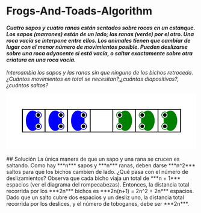 # Frogs-And-Toads-Algorithm
***Cuatro sapos y cuatro ranas están sentados sobre rocas en un estanque. Los sapos (marrones) están de un lado; las ranas (verde) por el otro. Una roca vacía se interpone entre ellos. Los animales tienen que cambiar de lugar con el menor número de movimientos posible. Pueden deslizarse sobre una roca adyacente si está vacía, o saltar exactamente sobre otra criatura en una roca vacía.***
 </br> </br>
*Intercambia los sapos y las ranas sin que ninguno de los bichos retroceda. ¿Cuántos movimientos en total se necesitan?,¿cuántas diapositivas?, ¿cuántos saltos?*
 </br>
 <p align="center">
    <img src="https://raw.githubusercontent.com/AleS900/prueba/master/IA/WhatsApp%20Image%202022-04-04%20at%203.27.08%20PM.jpeg" />
 </p>
 ## Solución
La única manera de que un sapo y una rana se crucen es saltando. Como hay ***n*** sapos y ***n*** ranas, deben darse ***n^2*** saltos para que los bichos cambien de lado. ¿Qué pasa con el número de deslizamientos? Observa que cada bicho viaja un total de ***n + 1*** espacios (ver el diagrama del rompecabezas). Entonces, la distancia total recorrida por los ***2n*** bichos es ***2n(n+1) = 2n^2 + 2n*** espacios. Dado que un salto cubre dos espacios y un desliz uno, la distancia total recorrida por los deslices, y el número de toboganes, debe ser ***2n***.
